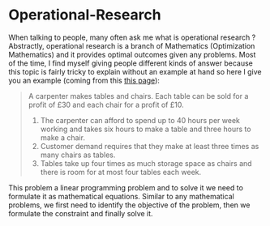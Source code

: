 # Operational-Research

When talking to people, many often ask me what is operational research ? Abstractly, operational research is a branch of Mathematics (Optimization Mathematics) and it provides optimal outcomes given any problems. Most of the time, I find myself giving people different kinds of answer because this topic is fairly tricky to explain without an example at hand so here I give you an example (coming from this [this page](http://people.brunel.ac.uk/~mastjjb/jeb/or/morelp.html)):

> A carpenter makes tables and chairs. Each table can be sold for a profit of £30 and each chair for a profit of £10.
> 1. The carpenter can afford to spend up to 40 hours per week working and takes six hours to make a table and three hours to make a chair.
> 2. Customer demand requires that they make at least three times as many chairs as tables.
> 3. Tables take up four times as much storage space as chairs and there is room for at most four tables each week.

This problem a linear programming problem and to solve it we need to formulate it as mathematical equations. Similar to any mathematical problems, we first need to identify the objective of the problem, then we formulate the constraint and finally solve it. 
